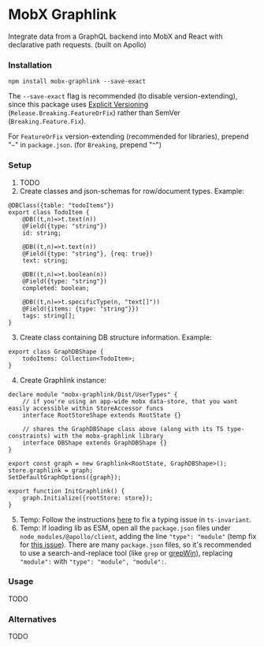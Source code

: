 # MobX Graphlink

Integrate data from a GraphQL backend into MobX and React with declarative path requests. (built on Apollo)

### Installation

```
npm install mobx-graphlink --save-exact
```

The `--save-exact` flag is recommended (to disable version-extending), since this package uses [Explicit Versioning](https://medium.com/sapioit/why-having-3-numbers-in-the-version-name-is-bad-92fc1f6bc73c) (`Release.Breaking.FeatureOrFix`) rather than SemVer (`Breaking.Feature.Fix`).

For `FeatureOrFix` version-extending (recommended for libraries), prepend "`~`" in `package.json`. (for `Breaking`, prepend "`^`")

### Setup

1) TODO
2) Create classes and json-schemas for row/document types. Example:
```
@DBClass({table: "todoItems"})
export class TodoItem {
	@DB((t,n)=>t.text(n))
	@Field({type: "string"})
	id: string;

	@DB((t,n)=>t.text(n))
	@Field({type: "string"}, {req: true})
	text: string;

	@DB((t,n)=>t.boolean(n))
	@Field({type: "string"})
	completed: boolean;

	@DB((t,n)=>t.specificType(n, "text[]"))
	@Field({items: {type: "string"}})
	tags: string[];
}
```
3) Create class containing DB structure information. Example:
```
export class GraphDBShape {
	todoItems: Collection<TodoItem>;
}
```
4) Create Graphlink instance:
```
declare module "mobx-graphlink/Dist/UserTypes" {
	// if you're using an app-wide mobx data-store, that you want easily accessible within StoreAccessor funcs
	interface RootStoreShape extends RootState {}
	
	// shares the GraphDBShape class above (along with its TS type-constraints) with the mobx-graphlink library
	interface DBShape extends GraphDBShape {}
}

export const graph = new Graphlink<RootState, GraphDBShape>();
store.graphlink = graph;
SetDefaultGraphOptions({graph});

export function InitGraphlink() {
	graph.Initialize({rootStore: store});
}
```
5) Temp: Follow the instructions [here](https://github.com/apollographql/apollo-client/issues/7734#issuecomment-782587795) to fix a typing issue in `ts-invariant`.
6) Temp: If loading lib as ESM, open all the `package.json` files under `node_modules/@apollo/client`, adding the line `"type": "module"` (temp fix for [this issue](https://github.com/apollographql/apollo-client/pull/8396)). There are many `package.json` files, so it's recommended to use a search-and-replace tool (like `grep` or [grepWin](https://tools.stefankueng.com/grepWin.html)), replacing `"module":` with `"type": "module", "module":`.

### Usage

TODO

### Alternatives

TODO